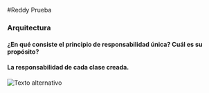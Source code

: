 #Reddy Prueba

### Arquitectura

#### ¿En qué consiste el principio de responsabilidad única? Cuál es su propósito?

#### La responsabilidad de cada clase creada.



![Texto alternativo](1.jpg)
